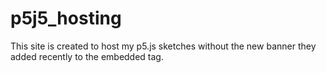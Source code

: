 # p5j5_hosting
This site is created to host my p5.js sketches without the new banner they added recently to the embedded tag.
